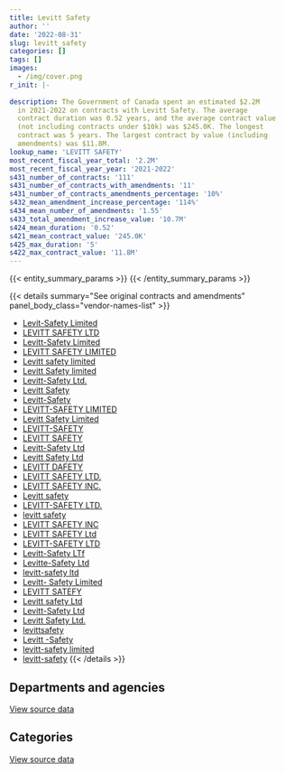 ```yaml
---
title: Levitt Safety
author: ''
date: '2022-08-31'
slug: levitt_safety
categories: []
tags: []
images:
  - /img/cover.png
r_init: |-
  
description: The Government of Canada spent an estimated $2.2M
  in 2021-2022 on contracts with Levitt Safety. The average
  contract duration was 0.52 years, and the average contract value
  (not including contracts under $10k) was $245.0K. The longest
  contract was 5 years. The largest contract by value (including
  amendments) was $11.8M.
lookup_name: 'LEVITT SAFETY'
most_recent_fiscal_year_total: '2.2M'
most_recent_fiscal_year_year: '2021-2022'
s431_number_of_contracts: '111'
s431_number_of_contracts_with_amendments: '11'
s431_number_of_contracts_amendments_percentage: '10%'
s432_mean_amendment_increase_percentage: '114%'
s434_mean_number_of_amendments: '1.55'
s433_total_amendment_increase_value: '10.7M'
s424_mean_duration: '0.52'
s421_mean_contract_value: '245.0K'
s425_max_duration: '5'
s422_max_contract_value: '11.8M'
---
```


<script src="/rmarkdown-libs/htmlwidgets/htmlwidgets.js"></script>
<link href="/rmarkdown-libs/datatables-css/datatables-crosstalk.css" rel="stylesheet" />
<script src="/rmarkdown-libs/datatables-binding/datatables.js"></script>
<script src="/rmarkdown-libs/jquery/jquery-3.6.0.min.js"></script>
<link href="/rmarkdown-libs/dt-core-bootstrap/css/dataTables.bootstrap.min.css" rel="stylesheet" />
<link href="/rmarkdown-libs/dt-core-bootstrap/css/dataTables.bootstrap.extra.css" rel="stylesheet" />
<script src="/rmarkdown-libs/dt-core-bootstrap/js/jquery.dataTables.min.js"></script>
<script src="/rmarkdown-libs/dt-core-bootstrap/js/dataTables.bootstrap.min.js"></script>
<link href="/rmarkdown-libs/crosstalk/css/crosstalk.min.css" rel="stylesheet" />
<script src="/rmarkdown-libs/crosstalk/js/crosstalk.min.js"></script>
<script src="/rmarkdown-libs/htmlwidgets/htmlwidgets.js"></script>
<link href="/rmarkdown-libs/datatables-css/datatables-crosstalk.css" rel="stylesheet" />
<script src="/rmarkdown-libs/datatables-binding/datatables.js"></script>
<script src="/rmarkdown-libs/jquery/jquery-3.6.0.min.js"></script>
<link href="/rmarkdown-libs/dt-core-bootstrap/css/dataTables.bootstrap.min.css" rel="stylesheet" />
<link href="/rmarkdown-libs/dt-core-bootstrap/css/dataTables.bootstrap.extra.css" rel="stylesheet" />
<script src="/rmarkdown-libs/dt-core-bootstrap/js/jquery.dataTables.min.js"></script>
<script src="/rmarkdown-libs/dt-core-bootstrap/js/dataTables.bootstrap.min.js"></script>
<link href="/rmarkdown-libs/crosstalk/css/crosstalk.min.css" rel="stylesheet" />
<script src="/rmarkdown-libs/crosstalk/js/crosstalk.min.js"></script>

{{< entity_summary_params >}}
{{< /entity_summary_params >}}

{{< details summary="See original contracts and amendments" panel_body_class="vendor-names-list" >}}
- [Levit-Safety Limited](https://search.open.canada.ca/en/ct/?sort=contract_value_f%20desc&page=1&search_text=%22Levit-Safety%20Limited%22)
- [LEVITT SAFETY LTD](https://search.open.canada.ca/en/ct/?sort=contract_value_f%20desc&page=1&search_text=%22LEVITT%20SAFETY%20LTD%22)
- [Levitt-Safety Limited](https://search.open.canada.ca/en/ct/?sort=contract_value_f%20desc&page=1&search_text=%22Levitt-Safety%20Limited%22)
- [LEVITT SAFETY LIMITED](https://search.open.canada.ca/en/ct/?sort=contract_value_f%20desc&page=1&search_text=%22LEVITT%20SAFETY%20LIMITED%22)
- [Levitt safety limited](https://search.open.canada.ca/en/ct/?sort=contract_value_f%20desc&page=1&search_text=%22Levitt%20safety%20limited%22)
- [Levitt Safety limited](https://search.open.canada.ca/en/ct/?sort=contract_value_f%20desc&page=1&search_text=%22Levitt%20Safety%20limited%22)
- [Levitt-Safety Ltd.](https://search.open.canada.ca/en/ct/?sort=contract_value_f%20desc&page=1&search_text=%22Levitt-Safety%20Ltd.%22)
- [Levitt Safety](https://search.open.canada.ca/en/ct/?sort=contract_value_f%20desc&page=1&search_text=%22Levitt%20Safety%22)
- [Levitt-Safety](https://search.open.canada.ca/en/ct/?sort=contract_value_f%20desc&page=1&search_text=%22Levitt-Safety%22)
- [LEVITT-SAFETY LIMITED](https://search.open.canada.ca/en/ct/?sort=contract_value_f%20desc&page=1&search_text=%22LEVITT-SAFETY%20LIMITED%22)
- [Levitt Safety Limited](https://search.open.canada.ca/en/ct/?sort=contract_value_f%20desc&page=1&search_text=%22Levitt%20Safety%20Limited%22)
- [LEVITT-SAFETY](https://search.open.canada.ca/en/ct/?sort=contract_value_f%20desc&page=1&search_text=%22LEVITT-SAFETY%22)
- [LEVITT SAFETY](https://search.open.canada.ca/en/ct/?sort=contract_value_f%20desc&page=1&search_text=%22LEVITT%20SAFETY%22)
- [Levitt-Safety Ltd](https://search.open.canada.ca/en/ct/?sort=contract_value_f%20desc&page=1&search_text=%22Levitt-Safety%20Ltd%22)
- [Levitt Safety Ltd](https://search.open.canada.ca/en/ct/?sort=contract_value_f%20desc&page=1&search_text=%22Levitt%20Safety%20Ltd%22)
- [LEVITT DAFETY](https://search.open.canada.ca/en/ct/?sort=contract_value_f%20desc&page=1&search_text=%22LEVITT%20DAFETY%22)
- [LEVITT SAFETY LTD.](https://search.open.canada.ca/en/ct/?sort=contract_value_f%20desc&page=1&search_text=%22LEVITT%20SAFETY%20LTD.%22)
- [LEVITT SAFETY INC.](https://search.open.canada.ca/en/ct/?sort=contract_value_f%20desc&page=1&search_text=%22LEVITT%20SAFETY%20INC.%22)
- [Levitt safety](https://search.open.canada.ca/en/ct/?sort=contract_value_f%20desc&page=1&search_text=%22Levitt%20safety%22)
- [LEVITT-SAFETY LTD.](https://search.open.canada.ca/en/ct/?sort=contract_value_f%20desc&page=1&search_text=%22LEVITT-SAFETY%20LTD.%22)
- [levitt safety](https://search.open.canada.ca/en/ct/?sort=contract_value_f%20desc&page=1&search_text=%22levitt%20safety%22)
- [LEVITT SAFETY INC](https://search.open.canada.ca/en/ct/?sort=contract_value_f%20desc&page=1&search_text=%22LEVITT%20SAFETY%20INC%22)
- [LEVITT SAFETY Ltd](https://search.open.canada.ca/en/ct/?sort=contract_value_f%20desc&page=1&search_text=%22LEVITT%20SAFETY%20Ltd%22)
- [LEVITT-SAFETY LTD](https://search.open.canada.ca/en/ct/?sort=contract_value_f%20desc&page=1&search_text=%22LEVITT-SAFETY%20LTD%22)
- [Levitt-Safety LTf](https://search.open.canada.ca/en/ct/?sort=contract_value_f%20desc&page=1&search_text=%22Levitt-Safety%20LTf%22)
- [Levitte-Safety Ltd](https://search.open.canada.ca/en/ct/?sort=contract_value_f%20desc&page=1&search_text=%22Levitte-Safety%20Ltd%22)
- [levitt-safety ltd](https://search.open.canada.ca/en/ct/?sort=contract_value_f%20desc&page=1&search_text=%22levitt-safety%20ltd%22)
- [Levitt- Safety Limited](https://search.open.canada.ca/en/ct/?sort=contract_value_f%20desc&page=1&search_text=%22Levitt-%20Safety%20Limited%22)
- [LEVITT SATEFY](https://search.open.canada.ca/en/ct/?sort=contract_value_f%20desc&page=1&search_text=%22LEVITT%20SATEFY%22)
- [Levitt safety Ltd](https://search.open.canada.ca/en/ct/?sort=contract_value_f%20desc&page=1&search_text=%22Levitt%20safety%20Ltd%22)
- [Levitt-Safety Ltd](https://search.open.canada.ca/en/ct/?sort=contract_value_f%20desc&page=1&search_text=%22Levitt-Safety%20Ltd%60%22)
- [Levitt Safety Ltd.](https://search.open.canada.ca/en/ct/?sort=contract_value_f%20desc&page=1&search_text=%22Levitt%20Safety%20Ltd.%22)
- [levittsafety](https://search.open.canada.ca/en/ct/?sort=contract_value_f%20desc&page=1&search_text=%22levittsafety%22)
- [Levitt -Safety](https://search.open.canada.ca/en/ct/?sort=contract_value_f%20desc&page=1&search_text=%22Levitt%20-Safety%22)
- [levitt-safety limited](https://search.open.canada.ca/en/ct/?sort=contract_value_f%20desc&page=1&search_text=%22levitt-safety%20limited%22)
- [levitt-safety](https://search.open.canada.ca/en/ct/?sort=contract_value_f%20desc&page=1&search_text=%22levitt-safety%22)
{{< /details >}}

## Departments and agencies

<div id="htmlwidget-1" style="width:100%;height:auto;" class="datatables html-widget"></div>
<script type="application/json" data-for="htmlwidget-1">{"x":{"style":"bootstrap","filter":"none","vertical":false,"data":[["<a href=\"/departments/cfia-acia/\">Canadian Food Inspection Agency<\/a>","<a href=\"/departments/csc-scc/\">Correctional Service of Canada<\/a>","<a href=\"/departments/dfo-mpo/\">Fisheries and Oceans Canada<\/a>","<a href=\"/departments/dnd-mdn/\">National Defence<\/a>","<a href=\"/departments/ec/\">Environment and Climate Change Canada<\/a>","<a href=\"/departments/hc-sc/\">Health Canada<\/a>","<a href=\"/departments/isc-sac/\">Indigenous Services Canada<\/a>","<a href=\"/departments/nrc-cnrc/\">National Research Council Canada<\/a>","<a href=\"/departments/pc/\">Parks Canada<\/a>","<a href=\"/departments/pwgsc-tpsgc/\">Public Services and Procurement Canada<\/a>","<a href=\"/departments/rcmp-grc/\">Royal Canadian Mounted Police<\/a>","<a href=\"/departments/statcan/\">Statistics Canada<\/a>"],[null,136198.1,292129.29,3837257.09,null,99913.37,null,13228.68,null,49584.4,776680.01,null],[null,62340.56,32564.2,2997683.58,5332.16,null,16690.77,27189.72,null,null,297127.26,null],[null,null,null,2790880.93,64386.79,null,32321.82,25223.24,417.03,null,974933.16,21188.68],[17586.59,420365.14,96317.35,1125302.94,null,41604.76,null,27469.38,7248.37,null,464001.49,null]],"container":"<table class=\"table table-striped table-hover row-border order-column display\">\n  <thead>\n    <tr>\n      <th>Department<\/th>\n      <th>2018-2019<\/th>\n      <th>2019-2020<\/th>\n      <th>2020-2021<\/th>\n      <th>2021-2022<\/th>\n    <\/tr>\n  <\/thead>\n<\/table>","options":{"order":[[4,"desc"]],"pageLength":10,"autoWidth":true,"columnDefs":[{"targets":1,"render":"function(data, type, row, meta) {\n    return type !== 'display' ? data : DTWidget.formatCurrency(data, \"$\", 2, 3, \",\", \".\", true, null);\n  }"},{"targets":2,"render":"function(data, type, row, meta) {\n    return type !== 'display' ? data : DTWidget.formatCurrency(data, \"$\", 2, 3, \",\", \".\", true, null);\n  }"},{"targets":3,"render":"function(data, type, row, meta) {\n    return type !== 'display' ? data : DTWidget.formatCurrency(data, \"$\", 2, 3, \",\", \".\", true, null);\n  }"},{"targets":4,"render":"function(data, type, row, meta) {\n    return type !== 'display' ? data : DTWidget.formatCurrency(data, \"$\", 2, 3, \",\", \".\", true, null);\n  }"},{"width":"16%","targets":[1,2,3,4]},{"className":"dt-right","targets":[1,2,3,4]}],"orderClasses":false}},"evals":["options.columnDefs.0.render","options.columnDefs.1.render","options.columnDefs.2.render","options.columnDefs.3.render"],"jsHooks":[]}</script>
<p class="text-right">
<a href="https://github.com/GoC-Spending/contracts-data/tree/main/data/out/vendors/levitt_safety/summary_by_fiscal_year_by_department.csv" class="source-data-link btn btn-link">View source data</a>
</p>

## Categories

<div id="htmlwidget-2" style="width:100%;height:auto;" class="datatables html-widget"></div>
<script type="application/json" data-for="htmlwidget-2">{"x":{"style":"bootstrap","filter":"none","vertical":false,"data":[["<a href=\"/categories/facilities_and_construction/\">Facilities and construction<\/a>","<a href=\"/categories/defence/\">Defence<\/a>","<a href=\"/categories/professional_services/\">Professional services<\/a>","<a href=\"/categories/information_technology/\">Information technology<\/a>","<a href=\"/categories/medical/\">Medical<\/a>","<a href=\"/categories/industrial_products_and_services/\">Industrial products and services<\/a>","<a href=\"/categories/human_capital/\">Human capital<\/a>"],[110518.42,1054675.37,null,736876.23,17315.83,3266891.63,18713.46],[12205.99,63837.99,null,5402.17,51466.91,3268793.31,37221.89],[null,11532.87,null,143657.38,57545.06,3674068.9,22547.44],[null,77690.91,2205.23,23855.77,103930.86,1977040.15,15173.1]],"container":"<table class=\"table table-striped table-hover row-border order-column display\">\n  <thead>\n    <tr>\n      <th>Category<\/th>\n      <th>2018-2019<\/th>\n      <th>2019-2020<\/th>\n      <th>2020-2021<\/th>\n      <th>2021-2022<\/th>\n    <\/tr>\n  <\/thead>\n<\/table>","options":{"order":[[4,"desc"]],"dom":"t","pageLength":30,"autoWidth":true,"columnDefs":[{"targets":1,"render":"function(data, type, row, meta) {\n    return type !== 'display' ? data : DTWidget.formatCurrency(data, \"$\", 2, 3, \",\", \".\", true, null);\n  }"},{"targets":2,"render":"function(data, type, row, meta) {\n    return type !== 'display' ? data : DTWidget.formatCurrency(data, \"$\", 2, 3, \",\", \".\", true, null);\n  }"},{"targets":3,"render":"function(data, type, row, meta) {\n    return type !== 'display' ? data : DTWidget.formatCurrency(data, \"$\", 2, 3, \",\", \".\", true, null);\n  }"},{"targets":4,"render":"function(data, type, row, meta) {\n    return type !== 'display' ? data : DTWidget.formatCurrency(data, \"$\", 2, 3, \",\", \".\", true, null);\n  }"},{"width":"16%","targets":[1,2,3,4]},{"className":"dt-right","targets":[1,2,3,4]}],"orderClasses":false,"lengthMenu":[10,25,30,50,100]}},"evals":["options.columnDefs.0.render","options.columnDefs.1.render","options.columnDefs.2.render","options.columnDefs.3.render"],"jsHooks":[]}</script>
<p class="text-right">
<a href="https://github.com/GoC-Spending/contracts-data/tree/main/data/out/vendors/levitt_safety/summary_by_fiscal_year_by_category.csv" class="source-data-link btn btn-link">View source data</a>
</p>
